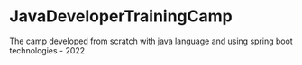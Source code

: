 # JavaDeveloperTrainingCamp
The camp developed from scratch with java language and using spring boot technologies - 2022
